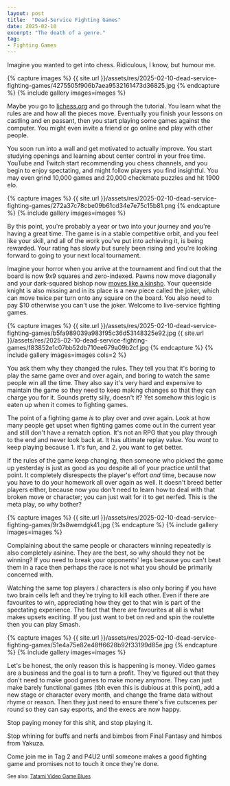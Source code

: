 ```yaml
---
layout: post
title:  "Dead-Service Fighting Games"
date: 2025-02-10
excerpt: "The death of a genre."
tag:
- Fighting Games
---
```


Imagine you wanted to get into chess. Ridiculous, I know, but humour me.

{% capture images %}
    {{ site.url }}/assets/res/2025-02-10-dead-service-fighting-games/4275505f906b7aea9532161473d36825.jpg
{% endcapture %}
{% include gallery images=images %}

Maybe you go to [lichess.org](https://lichess.org) and go through the tutorial. You learn what the rules are and how all the pieces move. Eventually you finish your lessons on castling and en passant, then you start playing some games against the computer. You might even invite a friend or go online and play with other people.

You soon run into a wall and get motivated to actually improve. You start studying openings and learning about center control in your free time. YouTube and Twitch start recommending you chess channels, and you begin to enjoy spectating, and might follow players you find insightful. You may even grind 10,000 games and 20,000 checkmate puzzles and hit 1900 elo.

{% capture images %}
    {{ site.url }}/assets/res/2025-02-10-dead-service-fighting-games/272a37c78cbe09b61cd34e7e75c15b81.png
{% endcapture %}
{% include gallery images=images %}

By this point, you're probably a year or two into your journey and you're having a great time. The game is in a stable competitive orbit, and you feel like your skill, and all of the work you've put into achieving it, is being rewarded. Your rating has slowly but surely been rising and you're looking forward to going to your next local tournament.

Imagine your horror when you arrive at the tournament and find out that the board is now 9x9 squares and zero-indexed. Pawns now move diagonally and your dark-squared bishop now [moves like a kinsho](https://lishogi.org/learn#/3/1). Your queenside knight is also missing and in its place is a new piece called the joker, which can move twice per turn onto any square on the board. You also need to pay $10 otherwise you can't use the joker. Welcome to live-service fighting games.

{% capture images %}
    {{ site.url }}/assets/res/2025-02-10-dead-service-fighting-games/b5fa989039a983f95c36d53148325e92.jpg
    {{ site.url }}/assets/res/2025-02-10-dead-service-fighting-games/f83852e1c07bb52db710ee679a09b2cf.jpg
{% endcapture %}
{% include gallery images=images cols=2 %}

You ask them why they changed the rules. They tell you that it's boring to play the same game over and over again, and boring to watch the same people win all the time. They also say it's very hard and expensive to maintain the game so they need to keep making changes so that they can charge you for it. Sounds pretty silly, doesn't it? Yet somehow this logic is eaten up when it comes to fighting games.

The point of a fighting game *is* to play over and over again. Look at how many people get upset when fighting games come out in the current year and still don't have a rematch option. It's not an RPG that you play through to the end and never look back at. It has ultimate replay value. You *want* to keep playing because 1. it's fun, and 2. you want to get better.

If the rules of the game keep changing, then someone who picked the game up yesterday is just as good as you despite all of your practice until that point. It completely disrespects the player's effort *and* time, because now you have to do your homework all over again as well. It doesn't breed better players either, because now you don't need to learn how to deal with that broken move or character; you can just wait for it to get nerfed. This is the meta play, so why bother?

{% capture images %}
    {{ site.url }}/assets/res/2025-02-10-dead-service-fighting-games/9r3s8wemdgk41.jpg
{% endcapture %}
{% include gallery images=images %}

Complaining about the same people or characters winning repeatedly is also completely asinine. They are the best, so why should they not be winning? If you need to break your opponents' legs because you can't beat them in a race then perhaps the race is not what you should be primarily concerned with.

Watching the same top players / characters is also only boring if you have two brain cells left and they're trying to kill each other. Even if there are favourites to win, appreciating how they get to that win is part of the spectating experience. The fact that there are favourites at all is what makes upsets exciting. If you just want to bet on red and spin the roulette then you can play Smash.

{% capture images %}
    {{ site.url }}/assets/res/2025-02-10-dead-service-fighting-games/51e4a75e82e48ff6628b92f33199d85e.jpg
{% endcapture %}
{% include gallery images=images %}

Let's be honest, the only reason this is happening is money. Video games are a business and the goal is to turn a profit. They've figured out that they don't need to make good games to make money anymore. They can just make barely functional games (tbh even this is dubious at this point), add a new stage or character every month, and change the frame data without rhyme or reason. Then they just need to ensure there's five cutscenes per round so they can say esports, and the execs are now happy.

Stop paying money for this shit, and stop playing it.

Stop whining for buffs and nerfs and bimbos from Final Fantasy and himbos from Yakuza.

Come join me in Tag 2 and P4U2 until someone makes a good fighting game and promises not to touch it once they're done.

<small>See also: <a href="{{ site.url }}/video-game-blues#fighting-games">Tatami Video Game Blues</a>

